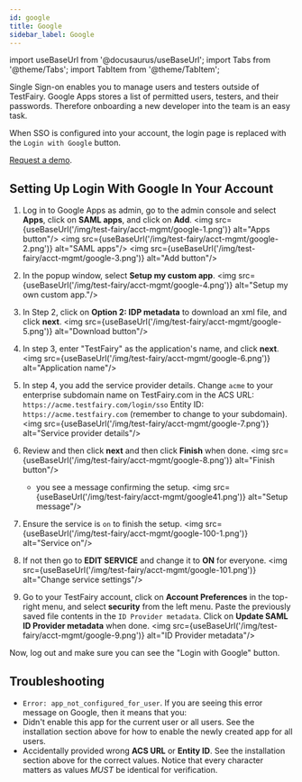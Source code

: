 ```yaml
---
id: google
title: Google
sidebar_label: Google 
---
```


import useBaseUrl from '@docusaurus/useBaseUrl';
import Tabs from '@theme/Tabs';
import TabItem from '@theme/TabItem';

Single Sign-on enables you to manage users and testers outside of TestFairy. Google Apps stores a list of permitted users, testers, and their passwords. Therefore onboarding a new developer into the team is an easy task.

When SSO is configured into your account, the login page is replaced with the `Login with Google` button.

[Request a demo](https://testfairy.com/products/solutions/enterprise#request-a-demo).

## Setting Up Login With Google In Your Account

1. Log in to Google Apps as admin, go to the admin console and select **Apps**, click on **SAML apps**, and click on **Add**.
   <img src={useBaseUrl('/img/test-fairy/acct-mgmt/google-1.png')} alt="Apps button"/>
   <img src={useBaseUrl('/img/test-fairy/acct-mgmt/google-2.png')} alt="SAML apps"/>
   <img src={useBaseUrl('/img/test-fairy/acct-mgmt/google-3.png')} alt="Add button"/>

2. In the popup window, select **Setup my custom app**.
   <img src={useBaseUrl('/img/test-fairy/acct-mgmt/google-4.png')} alt="Setup my own custom app."/>

3. In Step 2, click on **Option 2: IDP metadata** to download an xml file, and click **next**.
   <img src={useBaseUrl('/img/test-fairy/acct-mgmt/google-5.png')} alt="Download button"/>

4. In step 3, enter "TestFairy" as the application's name, and click **next**.
   <img src={useBaseUrl('/img/test-fairy/acct-mgmt/google-6.png')} alt="Application name"/>

5. In step 4, you add the service provider details. Change `acme` to your enterprise subdomain name on TestFairy.com in the ACS URL: `https://acme.testfairy.com/login/sso`
   Entity ID: `https://acme.testfairy.com` (remember to change to your subdomain).
   <img src={useBaseUrl('/img/test-fairy/acct-mgmt/google-7.png')} alt="Service provider details"/>

6. Review and then click **next** and then click **Finish** when done.
   <img src={useBaseUrl('/img/test-fairy/acct-mgmt/google-8.png')} alt="Finish button"/>

   - you see a message confirming the setup.
     <img src={useBaseUrl('/img/test-fairy/acct-mgmt/google41.png')} alt="Setup message"/>

7. Ensure the service is `on` to finish the setup.
   <img src={useBaseUrl('/img/test-fairy/acct-mgmt/google-100-1.png')} alt="Service on"/>

8. If not then go to **EDIT SERVICE** and change it to **ON** for everyone.
   <img src={useBaseUrl('/img/test-fairy/acct-mgmt/google-101.png')} alt="Change service settings"/>

9. Go to your TestFairy account, click on **Account Preferences** in the top-right menu, and select **security** from the left menu. Paste the previously saved file contents in the `ID Provider metadata`. Click on **Update SAML ID Provider metadata** when done.
   <img src={useBaseUrl('/img/test-fairy/acct-mgmt/google-9.png')} alt="ID Provider metadata"/>

Now, log out and make sure you can see the "Login with Google" button.

## Troubleshooting

- `Error: app_not_configured_for_user`. If you are seeing this error message on Google, then it means that you:
- Didn't enable this app for the current user or all users. See the installation section above for how to enable the newly created app for all users.
- Accidentally provided wrong **ACS URL** or **Entity ID**. See the installation section above for the correct values. Notice that every character matters as values _MUST_ be identical for verification.
